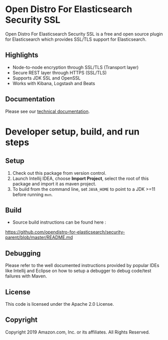 # Open Distro For Elasticsearch Security SSL

Open Distro For Elasticsearch Security SSL is a free and open source plugin for Elasticsearch which provides SSL/TLS support for Elasticsearch. 

## Highlights

* Node-to-node encryption through SSL/TLS (Transport layer)
* Secure REST layer through HTTPS (SSL/TLS)
* Supports JDK SSL and OpenSSL
* Works with Kibana, Logstash and Beats

## Documentation

Please see our [technical documentation](https://opendistro.github.io/for-elasticsearch-docs/).

# Developer setup, build, and run steps


## Setup

1. Check out this package from version control.
1. Launch Intellij IDEA, choose **Import Project**,  select the root of this package and import it as maven project. 
1. To build from the command line, set `JAVA_HOME` to point to a JDK >=11 before running `mvn`.


## Build

* Source build instructions can be found here : 

https://github.com/opendistro-for-elasticsearch/security-parent/blob/master/README.md

## Debugging

Please refer to the well documented instructions provided by popular IDEs like Intellij and Eclipse on how to setup a debugger to debug code/test failures with Maven.

## License

This code is licensed under the Apache 2.0 License. 

## Copyright

Copyright 2019 Amazon.com, Inc. or its affiliates. All Rights Reserved.

